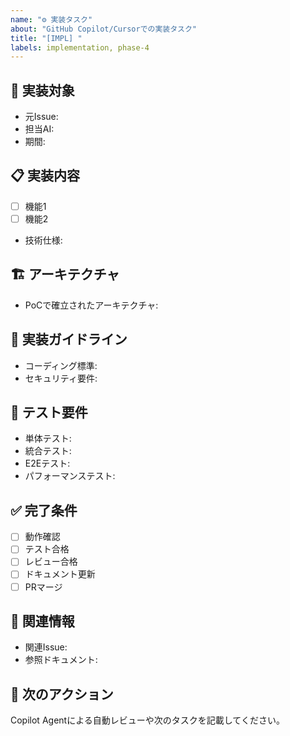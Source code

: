 ```yaml
---
name: "⚙️ 実装タスク"
about: "GitHub Copilot/Cursorでの実装タスク"
title: "[IMPL] "
labels: implementation, phase-4
---
```


## 🎯 実装対象

- 元Issue:
- 担当AI:
- 期間:

## 📋 実装内容

- [ ] 機能1
- [ ] 機能2
- 技術仕様:

## 🏗️ アーキテクチャ

- PoCで確立されたアーキテクチャ:

## 📝 実装ガイドライン

- コーディング標準:
- セキュリティ要件:

## 🧪 テスト要件

- 単体テスト:
- 統合テスト:
- E2Eテスト:
- パフォーマンステスト:

## ✅ 完了条件

- [ ] 動作確認
- [ ] テスト合格
- [ ] レビュー合格
- [ ] ドキュメント更新
- [ ] PRマージ

## 🔗 関連情報

- 関連Issue:
- 参照ドキュメント:

## 🚀 次のアクション

Copilot Agentによる自動レビューや次のタスクを記載してください。
